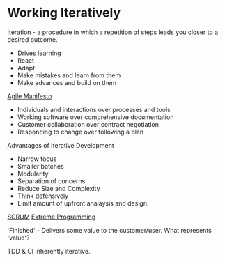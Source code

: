 # Working Iteratively

Iteration - a procedure in which a repetition of steps leads you closer to a desired outcome.

- Drives learning
- React
- Adapt
- Make mistakes and learn from them
- Make advances and build on them

[Agile Manifesto](https://agilemanifesto.org/)
- Individuals and interactions over processes and tools
- Working software over comprehensive documentation
- Customer collaboration over contract negotiation
- Responding to change over following a plan

Advantages of Iterative Development
- Narrow focus
- Smaller batches
- Modularity
- Separation of concerns
- Reduce Size and Complexity
- Think defensively
- Limit amount of upfront analaysis and design.

[SCRUM](https://www.scrum.org/resources/what-scrum-module)
[Extreme Programming](https://www.agilealliance.org/glossary/xp/)

'Finished' - Delivers some value to the customer/user.
What represents 'value'?

TDD & CI inherently iterative.